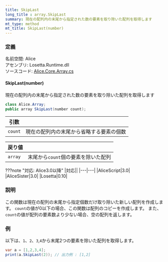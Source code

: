 ```yaml
---
title: SkipLast
long_title : array.SkipLast
summary: 現在の配列内の末尾から指定された数の要素を取り除いた配列を取得します
mt_type: method
mt_title: SkipLast(number)
---
```


### 定義
名前空間: Alice<br/>
アセンブリ: Losetta.Runtime.dll<br/>
ソースコード: [Alice.Core.Array.cs](https://github.com/WSOFT-Project/Losetta/blob/master/Losetta.Runtime/Core/Extension/Alice.Core.Array.cs)

#### SkipLast(number)

現在の配列内の末尾から指定された数の要素を取り除いた配列を取得します

```cs title="AliceScript"
class Alice.Array;
public array SkipLast(number count);
```
|引数| |
|-|-|
|`count`|現在の配列内の末尾から省略する要素の個数|

|戻り値| |
|-|-|
|`array`|末尾から`count`個の要素を除いた配列|

???note "対応: Alice3.0以降"
    |対応||
    |---|---|
    |AliceScript|3.0|
    |AliceSister|3.0|
    |Losetta|0.10|

### 説明
この関数は現在の配列の末尾から指定個数だけ取り除いた新しい配列を作成します。
`count`の値が0以下の場合、この関数は配列のコピーを作成します。
また、`count`の値が配列の要素数より少ない場合、空の配列を返します。

### 例
以下は、`1`、`2`、`3`,`4`から末尾2つの要素を除いた配列を取得します。

```cs title="AliceScript"
var a = [1,2,3,4];
print(a.SkipLast(2)); // 出力例 : [1,2]
```
